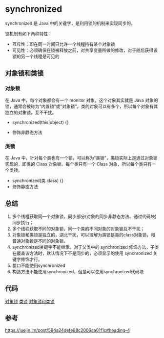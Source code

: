# synchronized
synchronized 是 Java 中的关键字，是利用锁的机制来实现同步的。

锁机制有如下两种特性：
* 互斥性：即在同一时间只允许一个线程持有某个对象锁
* 可见性：必须确保在锁被释放之前，对共享变量所做的修改，对于随后获得该锁的另一个线程是可见的

## 对象锁和类锁

### 对象锁

在 Java 中，每个对象都会有一个 monitor 对象，这个对象其实就是 Java 对象的锁，通常会被称为“内置锁”或“对象锁”。类的对象可以有多个，所以每个对象有其独立的对象锁，互不干扰。

* synchronized(this|object) {}

* 修饰非静态方法

### 类锁

在 Java 中，针对每个类也有一个锁，可以称为“类锁”，类锁实际上是通过对象锁实现的，即类的 Class 对象锁。每个类只有一个 Class 对象，所以每个类只有一个类锁。

* synchronized(类.class) {}
* 修饰静态方法

## 总结
1. 多个线程获取同一个对象锁，同步部分(对象的同步非静态方法、通过代码块)同步执行；
2. 多个线程获取不同的对象锁，同一个类的不同对象的对象锁互不干扰；
3. 对象锁和类锁是独立的，湖北干扰，可以理解为类锁是类的class对象锁，和普通对象锁是不同的对象锁。
4. synchronized关键字不能继承。对于父类中的 synchronized 修饰方法，子类在覆盖该方法时，默认情况下不是同步的，必须显示的使用 synchronized 关键字修饰才行。
5. 接口不能使用synchronized
6. 构造方法不能使用synchronized，但是可以使用synchronized代码块

## 代码
[对象锁](https://github.com/pallcard/learn-java/blob/master/src/main/java/com/wishhust/concurrent/SynchronizedDemo.java "SynchronizedDemo")
[类锁](https://github.com/pallcard/learn-java/blob/master/src/main/java/com/wishhust/concurrent/SynchronizedDemo2.java "SynchronizedDemo2")
[对象锁和类锁](https://github.com/pallcard/learn-java/blob/master/src/main/java/com/wishhust/concurrent/SynchronizedDemo3.java "SynchronizedDemo3")


## 参考
https://juejin.im/post/594a24defe88c2006aa01f1c#heading-4






